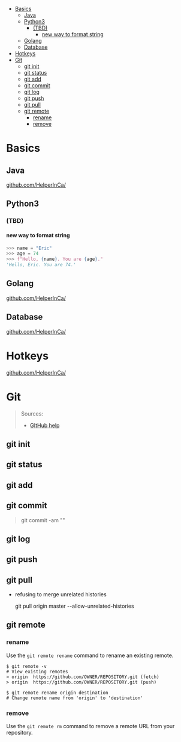 - [Basics](#basics)
  * [Java](#java)
  * [Python3](#python3)
    + [(TBD)](#-tbd-)
      - [new way to format string](#new-way-to-format-string)
  * [Golang](#golang)
  * [Database](#database)
- [Hotkeys](#hotkeys)
- [Git](#git)
  * [git init](#git-init)
  * [git status](#git-status)
  * [git add](#git-add)
  * [git commit](#git-commit)
  * [git log](#git-log)
  * [git push](#git-push)
  * [git pull](#git-pull)
  * [git remote](#git-remote)
    + [rename](#rename)
    + [remove](#remove)

# Basics

## Java

[github.com/HelperInCa/](https://github.com/HelperInCa/notes/blob/master/older/Java%20basic.md)

## Python3

### (TBD)

#### new way to format string

```python
>>> name = "Eric"
>>> age = 74
>>> f"Hello, {name}. You are {age}."
'Hello, Eric. You are 74.'
```



## Golang

[github.com/HelperInCa/](https://github.com/HelperInCa/notes/blob/master/older/Golang%20basics.md)

## Database

[github.com/HelperInCa/](https://github.com/HelperInCa/notes/blob/master/older/Database.md)





# Hotkeys

[github.com/HelperInCa/](https://github.com/HelperInCa/notes/blob/master/older/hotkey.md)



# Git

> Sources:
>
> - [GItHub help](https://help.github.com/en/github)

## git init

## git status

## git add

## git commit

> git commit -am "<message>"

## git log

## git push

## git pull

- refusing to merge unrelated histories

  git pull origin master --allow-unrelated-histories

## git remote

### rename

Use the `git remote rename` command to rename an existing remote.

```shell
$ git remote -v
# View existing remotes
> origin  https://github.com/OWNER/REPOSITORY.git (fetch)
> origin  https://github.com/OWNER/REPOSITORY.git (push)

$ git remote rename origin destination
# Change remote name from 'origin' to 'destination'
```

### remove

Use the `git remote rm` command to remove a remote URL from your repository.


